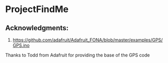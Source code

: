 # ProjectFindMe

## Acknowledgments: 
1. https://github.com/adafruit/Adafruit_FONA/blob/master/examples/GPS/GPS.ino

Thanks to Todd from Adafruit for providing the base of the GPS code
